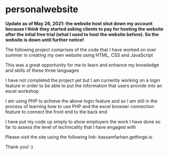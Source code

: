 # personalwebsite


**Update as of May 26, 2021: the website host shut down my account because I think they started asking clients to pay for hosting the website after the intial free trial (what I used to host the website before). So the website is down until further notice!**

The following project comprises of the code that I have worked on over summer in creating my own website using HTML, CSS and JavaScript

This was a great opportunity for me to learn and enhance my knowledge and skills of these three languages

I have not completed the project yet but I am currently working on a login feature in order to be able to put the information that users provide into an excel workshop

I am using PHP to achieve the above login feature and so I am still in the process of learning how to use PHP and the excel browser connection feature to connect the front end to the back end

I have put my code up simply to show employers the work I have done so far to assess the level of technicality that I have engaged with

Please visit the site using the following link:
kassamfarhan.getforge.io


Thank you! :)


